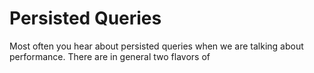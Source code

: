 # Persisted Queries

Most often you hear about persisted queries when we are talking about performance. There are in general two flavors of 